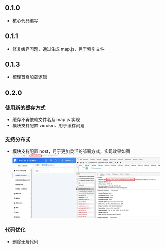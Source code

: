 ## 0.1.0
- 核心代码编写

## 0.1.1
- 修复缓存问题，通过生成 map.js，用于索引文件

## 0.1.3
- 梳理首页加载逻辑

## 0.2.0
### 使用新的缓存方式
- 缓存不再依赖文件名及 map.js 实现
- 模块支持配置 version，用于缓存问题

### 支持分布式
- 模块支持配置 host，用于更加灵活的部署方式，实现效果如图
![demo](https://raw.githubusercontent.com/CyberFei/pic/master/B32FDD4E-9986-4A32-99F8-BC5334584C2C.png)

### 代码优化
- 删除无用代码
